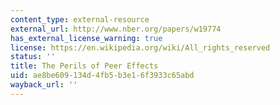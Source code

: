 ```yaml
---
content_type: external-resource
external_url: http://www.nber.org/papers/w19774
has_external_license_warning: true
license: https://en.wikipedia.org/wiki/All_rights_reserved
status: ''
title: The Perils of Peer Effects
uid: ae8be609-134d-4fb5-b3e1-6f3933c65abd
wayback_url: ''
---
```

